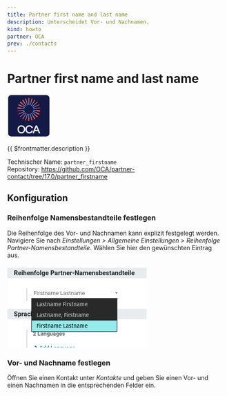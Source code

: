 ```yaml
---
title: Partner first name and last name
description: Unterscheidet Vor- und Nachnamen.
kind: howto
partner: OCA
prev: ./contacts
---
```

# Partner first name and last name
![icon_oca_app](attachments/icon_oca_app.png)

{{ $frontmatter.description }}

Technischer Name: `partner_firstname`\
Repository: <https://github.com/OCA/partner-contact/tree/17.0/partner_firstname>

## Konfiguration

### Reihenfolge Namensbestandteile festlegen

Die Reihenfolge des Vor- und Nachnamen kann explizit festgelegt werden. Navigiere Sie nach *Einstellungen > Allgemeine Einstellungen > Reihenfolge Partner-Namensbestandteile*. Wählen Sie hier den gewünschten Eintrag aus.

![](attachments/Partner%20first%20name%20and%20last%20name%20Namensbestandteile%20festlegen.png)

### Vor- und Nachname festlegen

Öffnen Sie einen Kontakt unter *Kontakte* und geben Sie einen Vor- und einen Nachnamen in die entsprechenden Felder ein.
